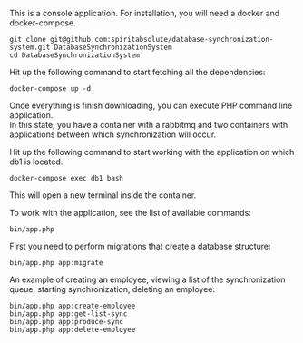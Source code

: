 This is a console application. For installation, you will need a docker and docker-compose.

```
git clone git@github.com:spiritabsolute/database-synchronization-system.git DatabaseSynchronizationSystem
cd DatabaseSynchronizationSystem
```

Hit up the following command to start fetching all the dependencies:
```
docker-compose up -d
``` 

Once everything is finish downloading, you can execute PHP command line application.  
In this state, you have a container with a rabbitmq and two containers with applications between 
which synchronization will occur.

Hit up the following command to start working with the application on which db1 is located.
```
docker-compose exec db1 bash
```
This will open a new terminal inside the container. 

To work with the application, see the list of available commands:
```
bin/app.php
```

First you need to perform migrations that create a database structure:
```
bin/app.php app:migrate
```

An example of creating an employee, viewing a list of the synchronization queue, 
starting synchronization, deleting an employee:
```
bin/app.php app:create-employee
bin/app.php app:get-list-sync
bin/app.php app:produce-sync
bin/app.php app:delete-employee
```